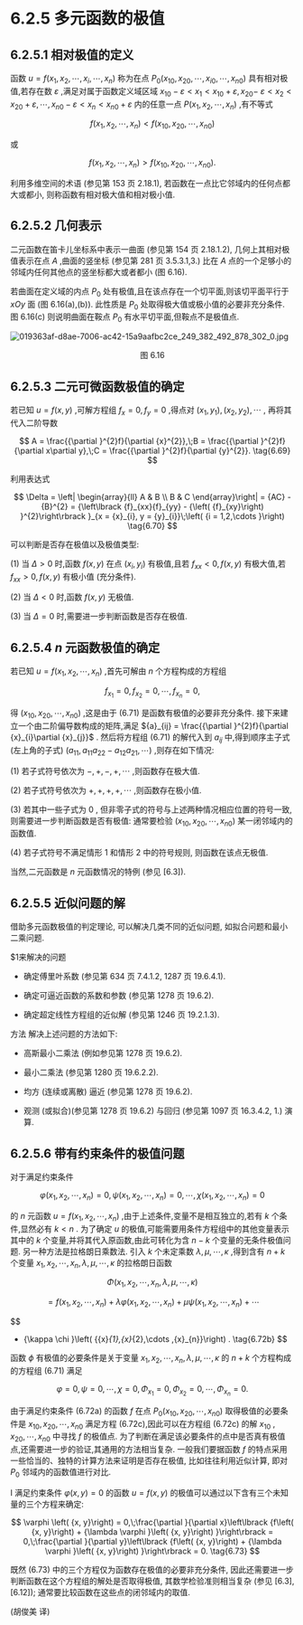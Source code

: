 # 6.2.5 多元函数的极值

## 6.2.5.1 相对极值的定义

函数 $u = f\left( {{x}_{1},{x}_{2},\cdots ,{x}_{i},\cdots ,{x}_{n}}\right)$ 称为在点 ${P}_{0}\left( {{x}_{10},{x}_{20},\cdots ,{x}_{i0},\cdots ,{x}_{n0}}\right)$ 具有相对极值,若存在数 $\varepsilon$ ,满足对属于函数定义域区域 ${x}_{10} - \varepsilon  < {x}_{1} < {x}_{10} + \varepsilon ,{x}_{20} -$ $\varepsilon  < {x}_{2} < {x}_{20} + \varepsilon ,\cdots ,{x}_{n0} - \varepsilon  < {x}_{n} < {x}_{n0} + \varepsilon$ 内的任意一点 $P\left( {{x}_{1},{x}_{2},\cdots ,{x}_{n}}\right)$ ,有不等式

$$
f\left( {{x}_{1},{x}_{2},\cdots ,{x}_{n}}\right)  < f\left( {{x}_{10},{x}_{20},\cdots ,{x}_{n0}}\right)  \tag{6.68a}
$$

或

$$
f\left( {{x}_{1},{x}_{2},\cdots ,{x}_{n}}\right)  > f\left( {{x}_{10},{x}_{20},\cdots ,{x}_{n0}}\right) . \tag{6.68b}
$$

利用多维空间的术语 (参见第 153 页 2.18.1), 若函数在一点比它邻域内的任何点都大或都小, 则称函数有相对极大值和相对极小值.

## 6.2.5.2 几何表示

二元函数在笛卡儿坐标系中表示一曲面 (参见第 154 页 2.18.1.2), 几何上其相对极值表示在点 $A$ ,曲面的竖坐标 (参见第 281 页 3.5.3.1,3.) 比在 $A$ 点的一个足够小的邻域内任何其他点的竖坐标都大或者都小 (图 6.16).

若曲面在定义域的内点 ${P}_{0}$ 处有极值,且在该点存在一个切平面,则该切平面平行于 ${xOy}$ 面 (图 6.16(a),(b)). 此性质是 ${P}_{0}$ 处取得极大值或极小值的必要非充分条件. 图 6.16(c) 则说明曲面在鞍点 ${P}_{0}$ 有水平切平面,但鞍点不是极值点.

![019363af-d8ae-7006-ac42-15a9aafbc2ce_249_382_492_878_302_0.jpg](/images/019363af-d8ae-7006-ac42-15a9aafbc2ce_249_382_492_878_302_0.jpg)

<center>图 6.16</center>

## 6.2.5.3 二元可微函数极值的确定

若已知 $u = f\left( {x, y}\right)$ ,可解方程组 ${f}_{x} = 0,{f}_{y} = 0$ ,得点对 $\left( {{x}_{1},{y}_{1}}\right) ,\left( {{x}_{2},{y}_{2}}\right) ,\cdots$ , 再将其代入二阶导数

$$
A = \frac{{\partial }^{2}f}{\partial {x}^{2}},\;B = \frac{{\partial }^{2}f}{\partial x\partial y},\;C = \frac{{\partial }^{2}f}{\partial {y}^{2}}. \tag{6.69}
$$

利用表达式

$$
\Delta  = \left| \begin{array}{ll} A & B \\  B & C \end{array}\right|  = {AC} - {B}^{2} = {\left\lbrack  {f}_{xx}{f}_{yy} - {\left( {f}_{xy}\right) }^{2}\right\rbrack  }_{x = {x}_{i}, y = {y}_{i}}\;\left( {i = 1,2,\cdots }\right)  \tag{6.70}
$$

可以判断是否存在极值以及极值类型:

(1) 当 $\Delta  > 0$ 时,函数 $f\left( {x, y}\right)$ 在点 $\left( {{x}_{i},{y}_{i}}\right)$ 有极值,且若 ${f}_{xx} < 0, f\left( {x, y}\right)$ 有极大值,若 ${f}_{xx} > 0, f\left( {x, y}\right)$ 有极小值 (充分条件).

(2) 当 $\Delta  < 0$ 时,函数 $f\left( {x, y}\right)$ 无极值.

(3) 当 $\Delta  = 0$ 时,需要进一步判断函数是否存在极值.

## 6.2.5.4 $n$ 元函数极值的确定

若已知 $u = f\left( {{x}_{1},{x}_{2},\cdots ,{x}_{n}}\right)$ ,首先可解由 $n$ 个方程构成的方程组

$$
{f}_{{x}_{1}} = 0,{f}_{{x}_{2}} = 0,\cdots ,{f}_{{x}_{n}} = 0, \tag{6.71}
$$

得 $\left( {{x}_{10},{x}_{20},\cdots ,{x}_{n0}}\right)$ ,这是由于 (6.71) 是函数有极值的必要非充分条件. 接下来建立一个由二阶偏导数构成的矩阵,满足 ${a}_{ij} = \frac{{\partial }^{2}f}{\partial {x}_{i}\partial {x}_{j}}$ . 然后将方程组 (6.71) 的解代入到 ${a}_{ij}$ 中,得到顺序主子式 (左上角的子式) $\left( {{a}_{11},{a}_{11}{a}_{22} - {a}_{12}{a}_{21},\cdots }\right)$ ,则存在如下情况:

(1) 若子式符号依次为 $- , + , - , + ,\cdots$ ,则函数存在极大值.

(2) 若子式符号依次为 $+ , + , + , + ,\cdots$ ,则函数存在极小值.

(3) 若其中一些子式为 0 , 但非零子式的符号与上述两种情况相应位置的符号一致,则需要进一步判断函数是否有极值: 通常要检验 $\left( {{x}_{10},{x}_{20},\cdots ,{x}_{n0}}\right)$ 某一闭邻域内的函数值.

(4) 若子式符号不满足情形 1 和情形 2 中的符号规则, 则函数在该点无极值.

当然,二元函数是 $n$ 元函数情况的特例 (参见 [6.3]).

## 6.2.5.5 近似问题的解

借助多元函数极值的判定理论, 可以解决几类不同的近似问题, 如拟合问题和最小二乘问题.

$1来解决的问题

- 确定傅里叶系数 (参见第 634 页 7.4.1.2, 1287 页 19.6.4.1).

- 确定可逼近函数的系数和参数 (参见第 1278 页 19.6.2).

- 确定超定线性方程组的近似解 (参见第 1246 页 19.2.1.3).

方法 解决上述问题的方法如下:

- 高斯最小二乘法 (例如参见第 1278 页 19.6.2).

- 最小二乘法 (参见第 1280 页 19.6.2.2).

- 均方 (连续或离散) 逼近 (参见第 1278 页 19.6.2).

- 观测 (或拟合)(参见第 1278 页 19.6.2) 与回归 (参见第 1097 页 16.3.4.2, 1.) 演算.

## 6.2.5.6 带有约束条件的极值问题

对于满足约束条件

$$
\varphi \left( {{x}_{1},{x}_{2},\cdots ,{x}_{n}}\right)  = 0,\psi \left( {{x}_{1},{x}_{2},\cdots ,{x}_{n}}\right)  = 0,\cdots ,\chi \left( {{x}_{1},{x}_{2},\cdots ,{x}_{n}}\right)  = 0 \tag{6.72a}
$$

的 $n$ 元函数 $u = f\left( {{x}_{1},{x}_{2},\cdots ,{x}_{n}}\right)$ ,由于上述条件,变量不是相互独立的,若有 $k$ 个条件,显然必有 $k < n$ . 为了确定 $u$ 的极值,可能需要用条件方程组中的其他变量表示其中的 $k$ 个变量,并将其代入原函数,由此可转化为含 $n - k$ 个变量的无条件极值问题. 另一种方法是拉格朗日乘数法. 引入 $k$ 个未定乘数 $\lambda ,\mu ,\cdots ,\kappa$ ,得到含有 $n + k$ 个变量 ${x}_{1},{x}_{2},\cdots ,{x}_{n},\lambda ,\mu ,\cdots ,\kappa$ 的拉格朗日函数

$$
\Phi \left( {{x}_{1},{x}_{2},\cdots ,{x}_{n},\lambda ,\mu ,\cdots ,\kappa }\right)
$$

$$
= f\left( {{x}_{1},{x}_{2},\cdots ,{x}_{n}}\right)  + {\lambda \varphi }\left( {{x}_{1},{x}_{2},\cdots ,{x}_{n}}\right)  + {\mu \psi }\left( {{x}_{1},{x}_{2},\cdots ,{x}_{n}}\right)  + \cdots
$$

$$
+ {\kappa \chi }\left( {{x}_{1},{x}_{2},\cdots ,{x}_{n}}\right) . \tag{6.72b}
$$

函数 $\phi$ 有极值的必要条件是关于变量 ${x}_{1},{x}_{2},\cdots ,{x}_{n},\lambda ,\mu ,\cdots ,\kappa$ 的 $n + k$ 个方程构成的方程组 (6.71) 满足

$$
\varphi  = 0,\psi  = 0,\cdots ,\chi  = 0,{\Phi }_{{x}_{1}} = 0,{\Phi }_{{x}_{2}} = 0,\cdots ,{\Phi }_{{x}_{n}} = 0. \tag{6.72c}
$$

由于满足约束条件 (6.72a) 的函数 $f$ 在点 ${P}_{0}\left( {{x}_{10},{x}_{20},\cdots ,{x}_{n0}}\right)$ 取得极值的必要条件是 ${x}_{10},{x}_{20},\cdots ,{x}_{n0}$ 满足方程 (6.72c),因此可以在方程组 (6.72c) 的解 ${x}_{10}$ , ${x}_{20},\cdots ,{x}_{n0}$ 中寻找 $f$ 的极值点. 为了判断在满足该必要条件的点中是否真有极值点,还需要进一步的验证,其通用的方法相当复杂. 一般我们要据函数 $f$ 的特点采用一些恰当的、独特的计算方法来证明是否存在极值, 比如往往利用近似计算, 即对 ${P}_{0}$ 邻域内的函数值进行对比.

I 满足约束条件 $\varphi \left( {x, y}\right)  = 0$ 的函数 $u = f\left( {x, y}\right)$ 的极值可以通过以下含有三个未知量的三个方程来确定:

$$
\varphi \left( {x, y}\right)  = 0,\;\frac{\partial }{\partial x}\left\lbrack  {f\left( {x, y}\right)  + {\lambda \varphi }\left( {x, y}\right) }\right\rbrack   = 0,\;\frac{\partial }{\partial y}\left\lbrack  {f\left( {x, y}\right)  + {\lambda \varphi }\left( {x, y}\right) }\right\rbrack   = 0. \tag{6.73}
$$

既然 (6.73) 中的三个方程仅为函数存在极值的必要非充分条件, 因此还需要进一步判断函数在这个方程组的解处是否取得极值, 其数学检验准则相当复杂 (参见 [6.3], [6.12]); 通常要比较函数在这些点的闭邻域内的取值.

(胡俊美 译)



